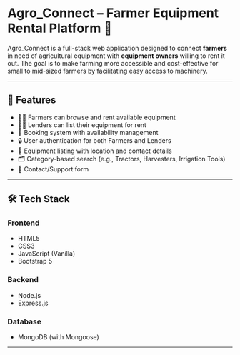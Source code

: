 
# Agro_Connect – Farmer Equipment Rental Platform 🌾

Agro_Connect is a full-stack web application designed to connect **farmers** in need of agricultural equipment with **equipment owners** willing to rent it out. The goal is to make farming more accessible and cost-effective for small to mid-sized farmers by facilitating easy access to machinery.

---

## 🚀 Features

- 👨‍🌾 Farmers can browse and rent available equipment
- 🧑‍🔧 Lenders can list their equipment for rent
- 📆 Booking system with availability management
- 🔒 User authentication for both Farmers and Lenders
- 📍 Equipment listing with location and contact details
- 🗂️ Category-based search (e.g., Tractors, Harvesters, Irrigation Tools)
- 💬 Contact/Support form

---

## 🛠️ Tech Stack

### Frontend
- HTML5
- CSS3
- JavaScript (Vanilla)
- Bootstrap 5

### Backend
- Node.js
- Express.js

### Database
- MongoDB (with Mongoose)

---



